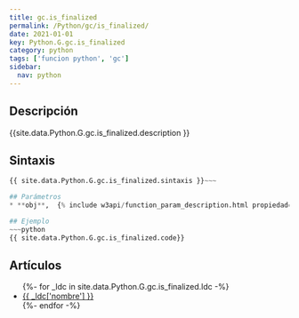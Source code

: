 ```yaml
---
title: gc.is_finalized
permalink: /Python/gc/is_finalized/
date: 2021-01-01
key: Python.G.gc.is_finalized
category: python
tags: ['funcion python', 'gc']
sidebar: 
  nav: python
---
```


## Descripción
{{site.data.Python.G.gc.is_finalized.description }}

## Sintaxis
~~~python
{{ site.data.Python.G.gc.is_finalized.sintaxis }}~~~

## Parámetros
* **obj**,  {% include w3api/function_param_description.html propiedad=site.data.Python.G.gc.is_finalized valor="obj" %}

## Ejemplo
~~~python
{{ site.data.Python.G.gc.is_finalized.code}}
~~~

## Artículos
<ul>
{%- for _ldc in site.data.Python.G.gc.is_finalized.ldc -%}
   <li>
       <a href="{{_ldc['url'] }}">{{ _ldc['nombre'] }}</a>
   </li>
{%- endfor -%}
</ul>

